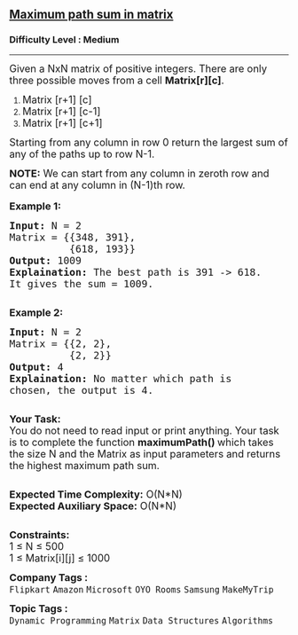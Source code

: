 <h2><a href="https://practice.geeksforgeeks.org/problems/path-in-matrix3805/1?page=1&category=Matrix&difficulty=Medium&sortBy=submissions">Maximum path sum in matrix</a></h2><h3>Difficulty Level : Medium</h3><hr><div class="problems_problem_content__Xm_eO"><p><span style="font-size:18px">Given a NxN&nbsp;matrix&nbsp;of positive integers.&nbsp;There are only three possible moves from a cell <strong>Matrix[r][c]</strong>.</span></p>

<ol>
	<li><span style="font-size:18px">Matrix [r+1] [c]</span></li>
	<li><span style="font-size:18px">Matrix [r+1] [c-1]</span></li>
	<li><span style="font-size:18px">Matrix [r+1] [c+1]</span></li>
</ol>

<p><span style="font-size:18px">Starting from any column in row 0 return the largest sum of any of the paths up to row N-1.</span></p>

<p><span style="font-size:18px"><strong>NOTE:</strong> We can start from any column in zeroth row and can end at any column in (N-1)th row.</span><br>
<br>
<strong><span style="font-size:18px">Example 1:</span></strong></p>

<pre><span style="font-size:18px"><strong>Input:</strong> N = 2
Matrix = {{348, 391},
          {618, 193}}
<strong>Output:</strong> 1009
<strong>Explaination:</strong> The best path is 391 -&gt; 618. 
It gives the sum = 1009.</span></pre>

<p><br>
<strong><span style="font-size:18px">Example 2:</span></strong></p>

<pre><span style="font-size:18px"><strong>Input:</strong> N = 2
Matrix = {{2, 2},
          {2, 2}}
<strong>Output:</strong> 4
<strong>Explaination:</strong> No matter which path is 
chosen, the output is 4.</span></pre>

<p><br>
<span style="font-size:18px"><strong>Your Task:</strong><br>
You do not need to read input or print anything. Your task is to complete the function <strong>maximumPath() </strong>which takes the size N and the Matrix as input parameters and returns the highest maximum path sum.</span></p>

<p><br>
<span style="font-size:18px"><strong>Expected Time Complexity:</strong> O(N*N)<br>
<strong>Expected Auxiliary Space:</strong> O(N*N)</span></p>

<p><br>
<span style="font-size:18px"><strong>Constraints:</strong><br>
1 ≤ N ≤ 500<br>
1 ≤ Matrix[i][j] ≤ 1000</span></p>
</div><p><span style=font-size:18px><strong>Company Tags : </strong><br><code>Flipkart</code>&nbsp;<code>Amazon</code>&nbsp;<code>Microsoft</code>&nbsp;<code>OYO Rooms</code>&nbsp;<code>Samsung</code>&nbsp;<code>MakeMyTrip</code>&nbsp;<br><p><span style=font-size:18px><strong>Topic Tags : </strong><br><code>Dynamic Programming</code>&nbsp;<code>Matrix</code>&nbsp;<code>Data Structures</code>&nbsp;<code>Algorithms</code>&nbsp;